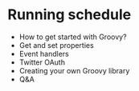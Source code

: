 # Running schedule

* How to get started with Groovy?
* Get and set properties
* Event handlers
* Twitter OAuth
* Creating your own Groovy library
* Q&A
